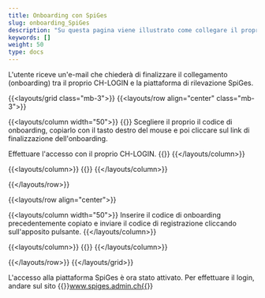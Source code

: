 ```yaml
---
title: Onboarding con SpiGes
slug: onboarding_SpiGes
description: "Su questa pagina viene illustrato come collegare il proprio CH-LOGIN con SpiGes."
keywords: []
weight: 50
type: docs
---
```


L'utente riceve un'e-mail che chiederà di finalizzare il collegamento (onboarding) tra il proprio CH-LOGIN e la piattaforma di rilevazione SpiGes.

{{<layouts/grid class="mb-3">}}
{{<layouts/row align="center" class="mb-3">}}

{{<layouts/column width="50">}}
{{<markdown>}}
Scegliere il proprio il codice di onboarding, copiarlo con il tasto destro del mouse e poi cliccare sul link di finalizzazione dell'onboarding.

Effettuare l'accesso con il proprio CH-LOGIN.
{{</markdown>}}
{{</layouts/column>}}

{{<layouts/column>}}
{{<insertImage image="mail_onboarding_de.png" class="edge max-w-90">}}
{{</layouts/column>}}

{{</layouts/row>}}

{{<layouts/row align="center">}}

{{<layouts/column width="50">}}
Inserire il codice di onboarding precedentemente copiato e inviare il codice di registrazione cliccando sull'apposito pulsante.
{{</layouts/column>}}

{{<layouts/column>}}
{{<insertImage image="enregistrement_it.png" class="edge max-w-90">}}
{{</layouts/column>}}

{{</layouts/row>}}
{{</layouts/grid>}}

L'accesso alla piattaforma SpiGes è ora stato attivato. Per effettuare il login, andare sul sito  {{<link url="https://www.spiges.admin.ch/home" newTab="true">}}www.spiges.admin.ch{{</link>}}
<!--www.spiges.admin.ch-->
